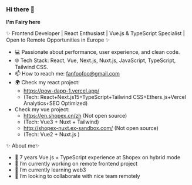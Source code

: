 ### Hi there 👋

**I'm Fairy here**

✨ Frontend Developer  | React Enthusiast | Vue.js & TypeScript Specialist | Open to Remote Opportunities in Europe ✨

- 💻 Passionate about performance, user experience, and clean code.
- 🌐 Tech Stack: React, Vue, Next.js, Nuxt.js, JavaScript, TypeScript, Tailwind CSS.
- 📫 How to reach me: fanfoofoo@gmail.com
- 🌍 Check my react project:
    - https://pow-dapp-1.vercel.app/
    - (Tech: React+Next.js15+TypeScript+Tailwind CSS+Ethers.js+Vercel Analytics+SEO Optimized)
- Check my vue project:
    - https://en.shopex.cn/zh (Not open source)
    - (Tech: Vue3 + Nuxt + Tailwind)
    - http://shopex-nuxt.ex-sandbox.com/ (Not open source)
    - (Tech: Vue2 + Nuxt.js )
  
✨ About me✨

- 🤔 7 years Vue.js + TypeScript experience at Shopex on hybrid mode
- 🔭 I’m currently working on remote frontend project
- 🌱 I’m currently learning web3
- 👯 I’m looking to collaborate with nice team remotely
